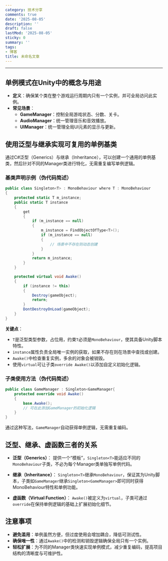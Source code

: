 ```yaml
---
category: 技术分享
comments: true
date: '2025-08-05'
description: ''
draft: false
lastMod: '2025-08-05'
sticky: 0
summary: ''
tags:
- 博客
title: 未命名文章
---
```


---
## 单例模式在Unity中的概念与用途
- **定义**：确保某个类在整个游戏运行周期内只有一个实例，并可全局访问此实例。
- **常见场景**：
  - **GameManager**：控制全局游戏状态、分数、关卡。
  - **AudioManager**：统一管理音乐和音效播放。
  - **UIManager**：统一管理全局UI元素的显示与更新。

## 使用泛型与继承实现可复用的单例基类
通过C#泛型（Generics）与继承（Inheritance），可以创建一个通用的单例基类，然后针对不同的Manager类进行特化，无需重复编写单例逻辑。

### 基类声明示例（伪代码简述）
```csharp
public class Singleton<T> : MonoBehaviour where T : MonoBehaviour
{
    protected static T m_instance;
    public static T instance
    {
        get
        {
            if (m_instance == null)
            {
                m_instance = FindObjectOfType<T>();
                if (m_instance == null)
                {
                    // 场景中不存在则动态创建
                }
            }
            return m_instance;
        }
    }

    protected virtual void Awake()
    {
        if (instance != this)
        {
            Destroy(gameObject);
            return;
        }
        DontDestroyOnLoad(gameObject);
    }
}
```

**关键点**：
- `T`是泛型类型参数，占位用，约束`T`必须是`MonoBehaviour`，使其具备Unity脚本特性。
- `instance`属性负责全局唯一实例的获取，如果不存在则在场景中查找或创建。
- `Awake()`中检查重复实例，多余的对象会被销毁。
- 使用`virtual`可让子类`override Awake()`以添加自定义初始化逻辑。

### 子类使用方法（伪代码简述）
```csharp
public class GameManager : Singleton<GameManager{
    protected override void Awake()
    {
        base.Awake();
        // 可在此添加GameManager的初始化逻辑
    }
}
```

通过这种写法，`GameManager`自动获得单例逻辑，无需重复编码。

## 泛型、继承、虚函数三者的关系
- **泛型（Generics）**：
  提供一个“模板”，`Singleton<T>`能适应不同的`MonoBehaviour`子类，不必为每个Manager类单独写单例代码。

- **继承（Inheritance）**：
  `Singleton<T>`继承`MonoBehaviour`，保证其为Unity脚本，子类如`GameManager`继承`Singleton<GameManager>`即可同时获得MonoBehaviour特性和单例功能。

- **虚函数（Virtual Function）**：
  `Awake()`被定义为`virtual`，子类可通过`override`在保持单例逻辑的基础上扩展初始化细节。

## 注意事项
- **避免滥用**：单例虽然方便，但过度使用会增加耦合，降低可测试性。
- **确保唯一性**：通过`Awake()`中的检测和销毁逻辑确保全局只有一个实例。
- **轻松扩展**：为不同的Manager类快速实现单例模式，减少重复编码，提高项目结构的清晰度与可维护性。